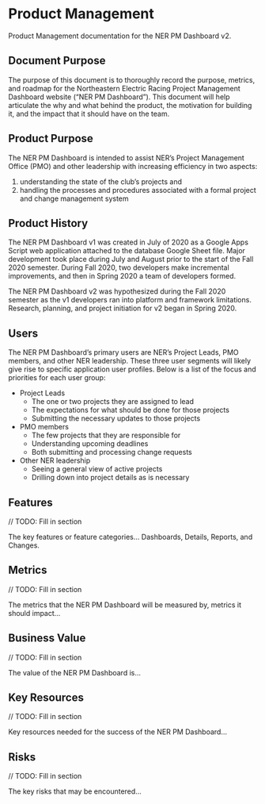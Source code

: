 # Product Management

Product Management documentation for the NER PM Dashboard v2.

## Document Purpose

The purpose of this document is to thoroughly record the purpose, metrics, and roadmap for the Northeastern Electric Racing Project Management Dashboard website (“NER PM Dashboard”). 
This document will help articulate the why and what behind the product, the motivation for building it, and the impact that it should have on the team.

## Product Purpose

The NER PM Dashboard is intended to assist NER’s Project Management Office (PMO) and other leadership with increasing efficiency in two aspects: 
1) understanding the state of the club’s projects and 
2) handling the processes and procedures associated with a formal project and change management system

## Product History

The NER PM Dashboard v1 was created in July of 2020 as a Google Apps Script web application attached to the database Google Sheet file.
Major development took place during July and August prior to the start of the Fall 2020 semester.
During Fall 2020, two developers make incremental improvements, and then in Spring 2020 a team of developers formed.

The NER PM Dashboard v2 was hypothesized during the Fall 2020 semester as the v1 developers ran into platform and framework limitations.
Research, planning, and project initiation for v2 began in Spring 2020.

## Users

The NER PM Dashboard’s primary users are NER’s Project Leads, PMO members, and other NER leadership.
These three user segments will likely give rise to specific application user profiles.
Below is a list of the focus and priorities for each user group:

- Project Leads
    - The one or two projects they are assigned to lead
    - The expectations for what should be done for those projects
    - Submitting the necessary updates to those projects
- PMO members
    - The few projects that they are responsible for
    - Understanding upcoming deadlines
    - Both submitting and processing change requests
- Other NER leadership
    - Seeing a general view of active projects
    - Drilling down into project details as is necessary

## Features

// TODO: Fill in section

The key features or feature categories… Dashboards, Details, Reports, and Changes.

## Metrics

// TODO: Fill in section

The metrics that the NER PM Dashboard will be measured by, metrics it should impact…

## Business Value

// TODO: Fill in section

The value of the NER PM Dashboard is…

## Key Resources

// TODO: Fill in section

Key resources needed for the success of the NER PM Dashboard…

## Risks

// TODO: Fill in section

The key risks that may be encountered…
